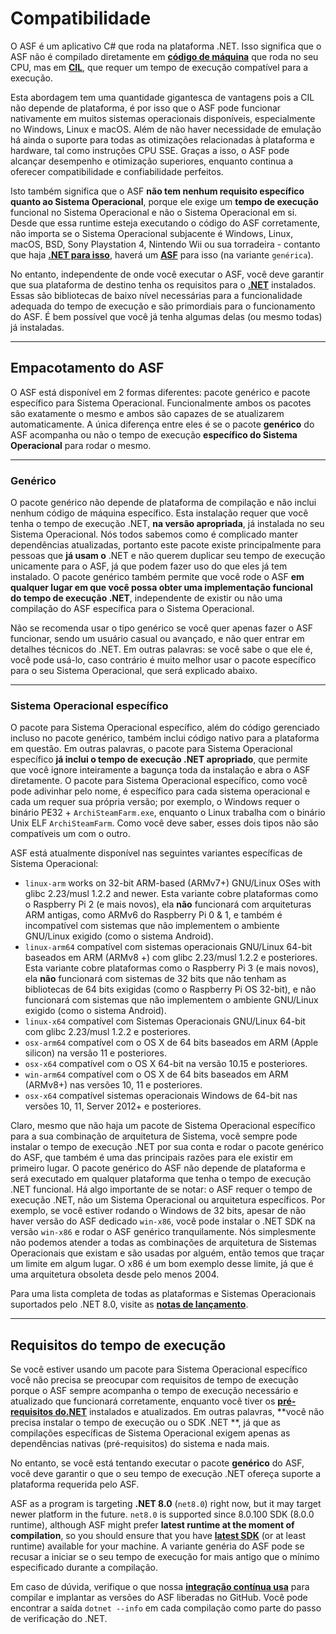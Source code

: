 # Compatibilidade

O ASF é um aplicativo C# que roda na plataforma .NET. Isso significa que o ASF não é compilado diretamente em **[código de máquina](https://pt.wikipedia.org/wiki/C%C3%B3digo_de_m%C3%A1quina)** que roda no seu CPU, mas em **[CIL](https://pt.wikipedia.org/wiki/Common_Intermediate_Language)**, que requer um tempo de execução compatível para a execução.

Esta abordagem tem uma quantidade gigantesca de vantagens pois a CIL não depende de plataforma, é por isso que o ASF pode funcionar nativamente em muitos sistemas operacionais disponíveis, especialmente no Windows, Linux e macOS. Além de não haver necessidade de emulação há ainda o suporte para todas as otimizações relacionadas à plataforma e hardware, tal como instruções CPU SSE. Graças a isso, o ASF pode alcançar desempenho e otimização superiores, enquanto continua a oferecer compatibilidade e confiabilidade perfeitos.

Isto também significa que o ASF **não tem nenhum requisito específico quanto ao Sistema Operacional**, porque ele exige um **tempo de execução** funcional no Sistema Operacional e não o Sistema Operacional em si. Desde que essa runtime esteja executando o código do ASF corretamente, não importa se o Sistema Operacional subjacente é Windows, Linux, macOS, BSD, Sony Playstation 4, Nintendo Wii ou sua torradeira - contanto que haja **[.NET para isso](https://dotnet.microsoft.com/download/dotnet)**, haverá um **[ASF](https://github.com/JustArchiNET/ArchiSteamFarm/releases/latest)** para isso (na variante `genérica`).

No entanto, independente de onde você executar o ASF, você deve garantir que sua plataforma de destino tenha os requisitos para o **[.NET](https://github.com/dotnet/core/blob/main/Documentation/prereqs.md)** instalados. Essas são bibliotecas de baixo nível necessárias para a funcionalidade adequada do tempo de execução e são primordiais para o funcionamento do ASF. É bem possível que você já tenha algumas delas (ou mesmo todas) já instaladas.

---

## Empacotamento do ASF

O ASF está disponível em 2 formas diferentes: pacote genérico e pacote específico para Sistema Operacional. Funcionalmente ambos os pacotes são exatamente o mesmo e ambos são capazes de se atualizarem automaticamente. A única diferença entre eles é se o pacote **genérico** do ASF acompanha ou não o tempo de execução **específico do Sistema Operacional** para rodar o mesmo.

---

### Genérico

O pacote genérico não depende de plataforma de compilação e não inclui nenhum código de máquina específico. Esta instalação requer que você tenha o tempo de execução .NET, **na versão apropriada**, já instalada no seu Sistema Operacional. Nós todos sabemos como é complicado manter dependências atualizadas, portanto este pacote existe principalmente para pessoas que **já usam o** .NET e não querem duplicar seu tempo de execução unicamente para o ASF, já que podem fazer uso do que eles já tem instalado. O pacote genérico também permite que você rode o ASF **em qualquer lugar em que você possa obter uma implementação funcional do tempo de execução .NET**, independente de existir ou não uma compilação do ASF específica para o Sistema Operacional.

Não se recomenda usar o tipo genérico se você quer apenas fazer o ASF funcionar, sendo um usuário casual ou avançado, e não quer entrar em detalhes técnicos do .NET. Em outras palavras: se você sabe o que ele é, você pode usá-lo, caso contrário é muito melhor usar o pacote específico para o seu Sistema Operacional, que será explicado abaixo.

---

### Sistema Operacional específico

O pacote para Sistema Operacional específico, além do código gerenciado incluso no pacote genérico, também inclui código nativo para a plataforma em questão. Em outras palavras, o pacote para Sistema Operacional específico **já inclui o tempo de execução .NET apropriado**, que permite que você ignore inteiramente a bagunça toda da instalação e abra o ASF diretamente. O pacote para Sistema Operacional específico, como você pode adivinhar pelo nome, é específico para cada sistema operacional e cada um requer sua própria versão; por exemplo, o Windows requer o binário PE32 + `ArchiSteamFarm.exe`, enquanto o Linux trabalha com o binário Unix ELF `ArchiSteamFarm`. Como você deve saber, esses dois tipos não são compatíveis um com o outro.

ASF está atualmente disponível nas seguintes variantes específicas de Sistema Operacional:

- `linux-arm` works on 32-bit ARM-based (ARMv7+) GNU/Linux OSes with glibc 2.23/musl 1.2.2 and newer. Esta variante cobre plataformas como o Raspberry Pi 2 (e mais novos), ela **não** funcionará com arquiteturas ARM antigas, como ARMv6 do Raspberry Pi 0 & 1, e também é incompatível com sistemas que não implementem o ambiente GNU/Linux exigido (como o sistema Android).
- `linux-arm64` compatível com sistemas operacionais GNU/Linux 64-bit baseados em ARM (ARMv8 +) com glibc 2.23/musl 1.2.2 e posteriores. Esta variante cobre plataformas como o Raspberry Pi 3 (e mais novos), ela **não** funcionará com sistemas de 32 bits que não tenham as bibliotecas de 64 bits exigidas (como o Raspberry Pi OS 32-bit), e não funcionará com sistemas que não implementem o ambiente GNU/Linux exigido (como o sistema Android).
- `linux-x64` compatível com Sistemas Operacionais GNU/Linux 64-bit com glibc 2.23/musl 1.2.2 e posteriores.
- `osx-arm64` compatível com o OS X de 64 bits baseados em ARM (Apple silicon) na versão 11 e posteriores.
- `osx-x64` compatível com o OS X 64-bit na versão 10.15 e posteriores.
- `win-arm64` compatível com o OS X de 64 bits baseados em ARM (ARMv8+) nas versões 10, 11 e posteriores.
- `osx-x64` compatível sistemas operacionais Windows de 64-bit nas versões 10, 11, Server 2012+ e posteriores.

Claro, mesmo que não haja um pacote de Sistema Operacional específico para a sua combinação de arquitetura de Sistema, você sempre pode instalar o tempo de execução .NET por sua conta e rodar o pacote genérico do ASF, que também é uma das principais razões para ele existir em primeiro lugar. O pacote genérico do ASF não depende de plataforma e será executado em qualquer plataforma que tenha o tempo de execução .NET funcional. Há algo importante de se notar: o ASF requer o tempo de execução .NET, não um Sistema Operacional ou arquitetura específicos. Por exemplo, se você estiver rodando o Windows de 32 bits, apesar de não haver versão do ASF dedicado `win-x86`, você pode instalar o .NET SDK na versão `win-x86` e rodar o ASF genérico tranquilamente. Nós simplesmente não podemos atender a todas as combinações de arquitetura de Sistemas Operacionais que existam e são usadas por alguém, então temos que traçar um limite em algum lugar. O x86 é um bom exemplo desse limite, já que é uma arquitetura obsoleta desde pelo menos 2004.

Para uma lista completa de todas as plataformas e Sistemas Operacionais suportados pelo .NET 8.0, visite as **[notas de lançamento](https://github.com/dotnet/core/blob/main/release-notes/8.0/supported-os.md)**.

---

## Requisitos do tempo de execução

Se você estiver usando um pacote para Sistema Operacional específico você não precisa se preocupar com requisitos de tempo de execução porque o ASF sempre acompanha o tempo de execução necessário e atualizado que funcionará corretamente, enquanto você tiver os **[pré-requisitos do.NET](https://github.com/dotnet/core/blob/main/Documentation/prereqs.md)** instalados e atualizados. Em outras palavras, **você não precisa instalar o tempo de execução ou o SDK .NET **, já que as compilações específicas de Sistema Operacional exigem apenas as dependências nativas (pré-requisitos) do sistema e nada mais.

No entanto, se você está tentando executar o pacote **genérico** do ASF, você deve garantir o que o seu tempo de execução .NET ofereça suporte a plataforma requerida pelo ASF.

ASF as a program is targeting **.NET 8.0** (`net8.0`) right now, but it may target newer platform in the future. `net8.0` is supported since 8.0.100 SDK (8.0.0 runtime), although ASF might prefer **latest runtime at the moment of compilation**, so you should ensure that you have **[latest SDK](https://dotnet.microsoft.com/download)** (or at least runtime) available for your machine. A variante genéria do ASF pode se recusar a iniciar se o seu tempo de execução for mais antigo que o mínimo especificado durante a compilação.

Em caso de dúvida, verifique o que nossa **[integração contínua usa](https://github.com/JustArchiNET/ArchiSteamFarm/actions/workflows/publish.yml?query=branch%3Amain)** para compilar e implantar as versões do ASF liberadas no GitHub. Você pode encontrar a saída `dotnet --info` em cada compilação como parte do passo de verificação do .NET.
